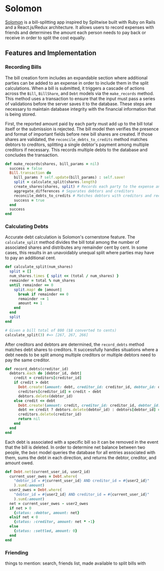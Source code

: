# Solomon

[Solomon][solomon] is a bill-splitting app inspired by Splitwise built with Ruby on Rails and a React.js/Redux architecture. It allows users to record expenses with friends and determines the amount each person needs to pay back or receive in order to split the cost equally.

## Features and Implementation

### Recording Bills

The bill creation form includes an expandable section where additional parties can be added to an expense in order to include them in the split calculations. When a bill is submitted, it triggers a cascade of actions across the `Bill`, `BillShare`, and `Debt` models via the `make_records` method. This method uses a transaction to ensure that the input must pass a series of validations before the server saves it to the database. These steps are necessary to maintain database integrity with the financial information that is being stored.

First, the reported amount paid by each party must add up to the bill total itself or the submission is rejected. The bill model then verifies the presence and format of important fields before new bill shares are created. If those shares are validated, the `reconcile_debts_to_credits` method matches debtors to creditors, splitting a single debtor's payment among multiple creditors if necessary. This records multiple debts to the database and concludes the transaction.

```rb
def make_records(shares, bill_params = nil)
  success = false
  Bill.transaction do
    bill_params ? self.update(bill_params) : self.save!
    split = calculate_split(shares.length)
    create_shares(shares, split) # Records each party to the expense and the amount they paid
    aggregate_differences # Separates debtors and creditors
    reconcile_debts_to_credits # Matches debtors with creditors and records amount owed to each
    success = true
  end
  success
end
```

### Calculating Debts

Accurate debt calculation is Solomon's cornerstone feature. The `calculate_split` method divides the bill total among the number of associated shares and distributes any remainder cent by cent. In some cases, this results in an unavoidably unequal split where parties may have to pay an additional cent.
```rb
def calculate_split(num_shares)
  split = []
  num_shares.times { split << (total / num_shares) }
  remainder = total % num_shares
  until remainder == 0
    split.map! do |amount|
      break if remainder == 0
      remainder -= 1
      amount += 1
    end
  end
  split
end

# Given a bill total of 800 ($8 converted to cents)
calculate_split(3) #=> [267, 267, 266]
```

After creditors and debtors are determined, the `record_debts` method matches debt shares to creditors. It successfully handles situations where a debt needs to be split among multiple creditors or multiple debtors need to pay the same creditor.
```rb
def record_debts(creditor_id)
  debtors.each do |debtor_id, debt|
    credit = creditors[creditor_id]
    if credit > debt
      Debt.create!(amount: debt, creditor_id: creditor_id, debtor_id: debtor_id, bill_id: self.id)
      creditors[creditor_id] = credit - debt
      debtors.delete(debtor_id)
    else credit <= debt
      Debt.create!(amount: credit, creditor_id: creditor_id, debtor_id: debtor_id, bill_id: self.id)
      debt == credit ? debtors.delete(debtor_id) : debtors[debtor_id] = debt - credit
      creditors.delete(creditor_id)
      return nil
    end
  end
end
```

Each debt is associated with a specific bill so it can be removed in the event that the bill is deleted. In order to determine net balance between two people, the `Debt` model queries the database for all entries associated with them, sums the debt in each direction, and returns the debtor, creditor, and amount owed.

```rb
def Debt.net(current_user_id, user2_id)
  current_user_owes = Debt.where(
    "debtor_id = #{current_user_id} AND creditor_id = #{user2_id}"
    ).sum(:amount)
  user2_owes = Debt.where(
    "debtor_id = #{user2_id} AND creditor_id = #{current_user_id}"
    ).sum(:amount)
  net = current_user_owes - user2_owes
  if net > 0
    {status: :debtor, amount: net}
  elsif net < 0
    {status: :creditor, amount: net * -1}
  else
    {status: :settled, amount: 0}
  end
end
```

### Friending

things to mention: search, friends list, made available to split bills with

[solomon]: http://www.solomon-app.us/
